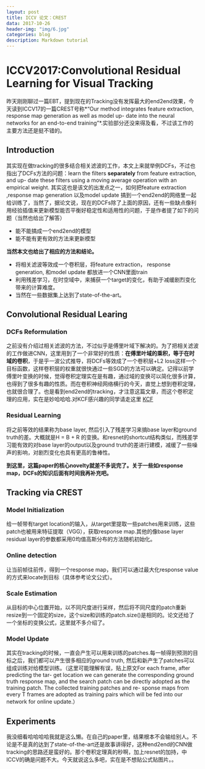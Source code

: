 ```yaml
---
layout: post
title: ICCV 论文：CREST
data: 2017-10-26
header-img: "img/6.jpg"
categories: blog
description: Markdown tutorial
---
```


# ICCV2017:Convolutional Residual Learning for Visual Tracking

  昨天刚刚聊过一篇EBT，提到现在的Tracking没有发挥最大的end2end效果，今天读到ICCV17的一篇CREST号称*“Our method integrates feature extraction, response map generation as well as model up- date into the neural networks for an end-to-end training”*.实验部分还没来得及看，不过该工作的主要方法还是挺不错的。

## Introduction

其实现在做tracking的很多结合相关滤波的工作，本文上来就举例DCFs，不过也指出了DCFs方法的问题：learn the filters **separately** from feature extraction, and up- date these filters using a moving average operation with an empirical weight. 其实这也是该文的出发点之一，如何把feature extraction ,response map generation 以及model update 搞到一个end2end的网络里一起给训练了，当然了，据论文说，现在的DCFs除了上面的原因，还有一些缺点像利用经验插值来更新模型能否平衡好稳定性和适用性的问题，于是作者提了如下的问题（当然也给出了解答）

- 能不能搞成一个end2end的模型
- 能不能有更有效的方法来更新模型

**当然本文也给出了相应的方法和结论。**

- 将相关滤波等效成一个卷积层，将feature extraction， response generation, 和model update 都放进一个CNN里面train
- 利用残差学习，在时空域中，来捕获一个target的变化，有助于减缓剧烈变化带来的计算难度。
- 当然在一些数据集上达到了state-of-the-art。

## Convolutional Residual Learing


### DCFs Reformulation
之前没有介绍过相关滤波的方法，不过似乎是傅里叶域下解决的。为了把相关滤波的工作做进CNN，这里用到了一个非常好的性质：**在傅里叶域的乘积，等于在时域的卷积**，于是乎一波公式推导，将DCFs等效成了一个卷积层+L2 loss这样一个目标函数，这样卷积层的权重就很快通过一些SGD的方法可以确定。记得以前学傅里叶变换的时候，觉得卷积定理实在是有趣，通过域的变换可以简化很多计算，也得到了很多有趣的性质。而在卷积神经网络横行的今天，直觉上想到卷积定理，也就很合理了。也是看到end2end的tracking，才注意这篇文章，而这个卷积定理的应用，实在是妙哈哈哈.对KCF感兴趣的同学请走这里 [KCF](https://zhuanlan.zhihu.com/p/26685032)


### Residual Learning

将之前等效的结果称为base layer, 然后引入了残差学习来搞base layer和ground truth的差。大概就是H = B + R 的变换。和resnet的shortcut结构类似，而残差学习能有效的对base layer的output以及ground truth的差进行建模，减缓了一些噪声的影响，对剧烈变化也具有更高的鲁棒性。

**到这里，这篇paper的核心novelty就差不多说完了。关于一些如response map，DCFs的知识后面有时间我再补充吧。**

## Tracking via CREST


### Model Initialization
给一帧带有target location的输入，从target里提取一些patches用来训练，这些patch也被用来特征提取（VGG），获取response map.其他的像base layer residual layer的参数都采用0均值高斯分布的方法随机初始化。
### Online detection
让当前帧往前传，得到一个response map，我们可以通过最大化response value的方式来locate到目标（具体参考论文公式）。
### Scale Estimation
从目标的中心位置开始，以不同尺度进行采样，然后将不同尺度的patch重新resize到一个固定的size，这个size和训练的patch.size()是相同的。论文还给了一个坐标的变换公式，这里就不多介绍了。
### Model Update
其实在tracking的时候，一直会产生可以用来训练的patches.每一帧得到预测的目标之后，我们都可以产生很多相应的ground truth, 然后和新产生了patches可以组成训练对给模型训练。（这里可能理解有误，贴上原文For each frame, after predicting the tar- get location we can generate the corresponding ground truth response map, and the search patch can be directly adopted as the training patch. The collected training patches and re- sponse maps from every T frames are adopted as training pairs which will be fed into our network for online update.）

## Experiments
我没细看哈哈哈哈我就是这么懒。在自己的paper里，结果根本不会输给别人。不论是不是真的达到了state-of-the-art还是故事讲得好，这种end2end的CNN做tracking的思路还是蛮好的。那个卷积定理真的秒啊，加上resnet的加持，中ICCV的确是问题不大。今天就说这么多吧，实在是不想贴公式贴图片。。


